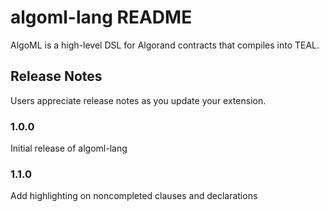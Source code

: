# algoml-lang README

AlgoML is a high-level DSL for Algorand contracts that compiles into TEAL.

## Release Notes

Users appreciate release notes as you update your extension.

### 1.0.0

Initial release of algoml-lang

### 1.1.0

Add highlighting on noncompleted clauses and declarations

